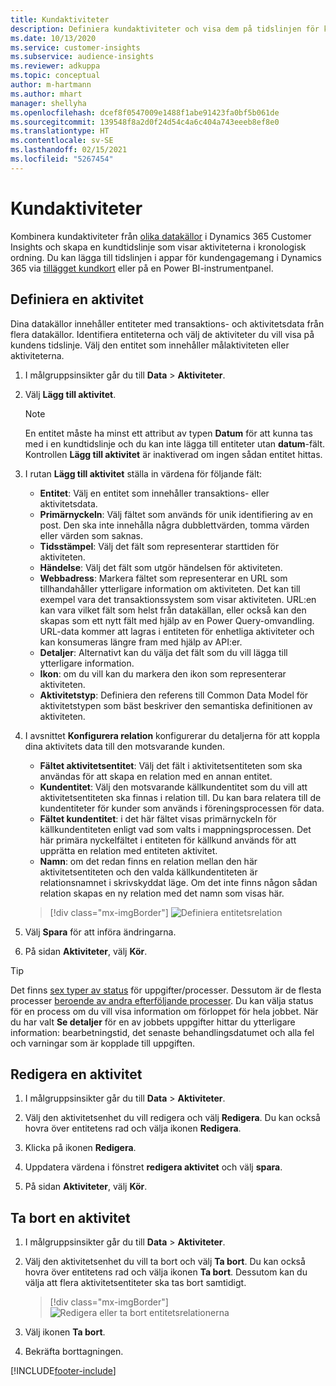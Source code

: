 ```yaml
---
title: Kundaktiviteter
description: Definiera kundaktiviteter och visa dem på tidslinjen för kunden.
ms.date: 10/13/2020
ms.service: customer-insights
ms.subservice: audience-insights
ms.reviewer: adkuppa
ms.topic: conceptual
author: m-hartmann
ms.author: mhart
manager: shellyha
ms.openlocfilehash: dcef8f0547009e1488f1abe91423fa0bf5b061de
ms.sourcegitcommit: 139548f8a2d0f24d54c4a6c404a743eeeb8ef8e0
ms.translationtype: HT
ms.contentlocale: sv-SE
ms.lasthandoff: 02/15/2021
ms.locfileid: "5267454"
---
```

# <a name="customer-activities"></a>Kundaktiviteter

Kombinera kundaktiviteter från [olika datakällor](data-sources.md) i Dynamics 365 Customer Insights och skapa en kundtidslinje som visar aktiviteterna i kronologisk ordning. Du kan lägga till tidslinjen i appar för kundengagemang i Dynamics 365 via [tillägget kundkort](customer-card-add-in.md) eller på en Power BI-instrumentpanel.

## <a name="define-an-activity"></a>Definiera en aktivitet

Dina datakällor innehåller entiteter med transaktions- och aktivitetsdata från flera datakällor. Identifiera entiteterna och välj de aktiviteter du vill visa på kundens tidslinje. Välj den entitet som innehåller målaktiviteten eller aktiviteterna.

1. I målgruppsinsikter går du till **Data** > **Aktiviteter**.

1. Välj **Lägg till aktivitet**.

   > [!NOTE]
   > En entitet måste ha minst ett attribut av typen **Datum** för att kunna tas med i en kundtidslinje och du kan inte lägga till entiteter utan **datum**-fält. Kontrollen **Lägg till aktivitet** är inaktiverad om ingen sådan entitet hittas.

1. I rutan **Lägg till aktivitet** ställa in värdena för följande fält:

   - **Entitet**: Välj en entitet som innehåller transaktions- eller aktivitetsdata.
   - **Primärnyckeln**: Välj fältet som används för unik identifiering av en post. Den ska inte innehålla några dubblettvärden, tomma värden eller värden som saknas.
   - **Tidsstämpel**: Välj det fält som representerar starttiden för aktiviteten.
   - **Händelse**: Välj det fält som utgör händelsen för aktiviteten.
   - **Webbadress**: Markera fältet som representerar en URL som tillhandahåller ytterligare information om aktiviteten. Det kan till exempel vara det transaktionssystem som visar aktiviteten. URL:en kan vara vilket fält som helst från datakällan, eller också kan den skapas som ett nytt fält med hjälp av en Power Query-omvandling. URL-data kommer att lagras i entiteten för enhetliga aktiviteter och kan konsumeras längre fram med hjälp av API:er.
   - **Detaljer**: Alternativt kan du välja det fält som du vill lägga till ytterligare information.
   - **Ikon**: om du vill kan du markera den ikon som representerar aktiviteten.
   - **Aktivitetstyp**: Definiera den referens till Common Data Model för aktivitetstypen som bäst beskriver den semantiska definitionen av aktiviteten.

1. I avsnittet **Konfigurera relation** konfigurerar du detaljerna för att koppla dina aktivitets data till den motsvarande kunden.

    - **Fältet aktivitetsentitet**: Välj det fält i aktivitetsentiteten som ska användas för att skapa en relation med en annan entitet.
    - **Kundentitet**: Välj den motsvarande källkundentitet som du vill att aktivitetsentiteten ska finnas i relation till. Du kan bara relatera till de kundentiteter för kunder som används i föreningsprocessen för data.
    - **Fältet kundentitet**: i det här fältet visas primärnyckeln för källkundentiteten enligt vad som valts i mappningsprocessen. Det här primära nyckelfältet i entiteten för källkund används för att upprätta en relation med entiteten aktivitet.
    - **Namn**: om det redan finns en relation mellan den här aktivitetsentiteten och den valda källkundentiteten är relationsnamnet i skrivskyddat läge. Om det inte finns någon sådan relation skapas en ny relation med det namn som visas här.
   
   > [!div class="mx-imgBorder"]
   > ![Definiera entitetsrelation](media/activities-entities-define.png "Definiera entitetsrelation")

1. Välj **Spara** för att införa ändringarna.

1. På sidan **Aktiviteter**, välj **Kör**.

> [!TIP]
> Det finns [sex typer av status](system.md#status-types) för uppgifter/processer. Dessutom är de flesta processer [beroende av andra efterföljande processer](system.md#refresh-policies). Du kan välja status för en process om du vill visa information om förloppet för hela jobbet. När du har valt **Se detaljer** för en av jobbets uppgifter hittar du ytterligare information: bearbetningstid, det senaste behandlingsdatumet och alla fel och varningar som är kopplade till uppgiften.

## <a name="edit-an-activity"></a>Redigera en aktivitet

1. I målgruppsinsikter går du till **Data** > **Aktiviteter**.

2. Välj den aktivitetsenhet du vill redigera och välj **Redigera**. Du kan också hovra över entitetens rad och välja ikonen **Redigera**.

3. Klicka på ikonen **Redigera**.

4. Uppdatera värdena i fönstret **redigera aktivitet** och välj **spara**.

5. På sidan **Aktiviteter**, välj **Kör**.

## <a name="delete-an-activity"></a>Ta bort en aktivitet

1. I målgruppsinsikter går du till **Data** > **Aktiviteter**.

2. Välj den aktivitetsenhet du vill ta bort och välj **Ta bort**. Du kan också hovra över entitetens rad och välja ikonen **Ta bort**. Dessutom kan du välja att flera aktivitetsentiteter ska tas bort samtidigt.
   > [!div class="mx-imgBorder"]
   > ![Redigera eller ta bort entitetsrelationerna](media/activities-entities-edit-delete.png "Redigera eller ta bort entitetsrelationerna")

3. Välj ikonen **Ta bort**.

4. Bekräfta borttagningen.


[!INCLUDE[footer-include](../includes/footer-banner.md)]